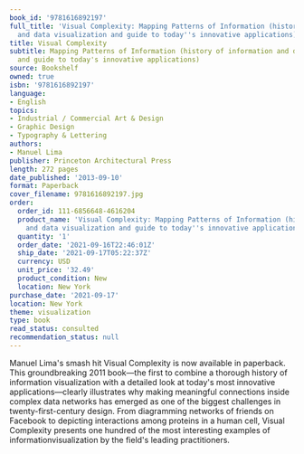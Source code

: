 ```yaml
---
book_id: '9781616892197'
full_title: 'Visual Complexity: Mapping Patterns of Information (history of information
  and data visualization and guide to today''s innovative applications)'
title: Visual Complexity
subtitle: Mapping Patterns of Information (history of information and data visualization
  and guide to today's innovative applications)
source: Bookshelf
owned: true
isbn: '9781616892197'
language:
- English
topics:
- Industrial / Commercial Art & Design
- Graphic Design
- Typography & Lettering
authors:
- Manuel Lima
publisher: Princeton Architectural Press
length: 272 pages
date_published: '2013-09-10'
format: Paperback
cover_filename: 9781616892197.jpg
order:
  order_id: 111-6856648-4616204
  product_name: 'Visual Complexity: Mapping Patterns of Information (history of information
    and data visualization and guide to today''s innovative applications)'
  quantity: '1'
  order_date: '2021-09-16T22:46:01Z'
  ship_date: '2021-09-17T05:22:37Z'
  currency: USD
  unit_price: '32.49'
  product_condition: New
  location: New York
purchase_date: '2021-09-17'
location: New York
theme: visualization
type: book
read_status: consulted
recommendation_status: null
---
```

Manuel Lima's smash hit Visual Complexity is now available in paperback. This groundbreaking 2011 book—the first to combine a thorough history of information visualization with a detailed look at today's most innovative applications—clearly illustrates why making meaningful connections inside complex data networks has emerged as one of the biggest challenges in twenty-first-century design. From diagramming networks of friends on Facebook to depicting interactions among proteins in a human cell, Visual Complexity presents one hundred of the most interesting examples of informationvisualization by the field's leading practitioners.
